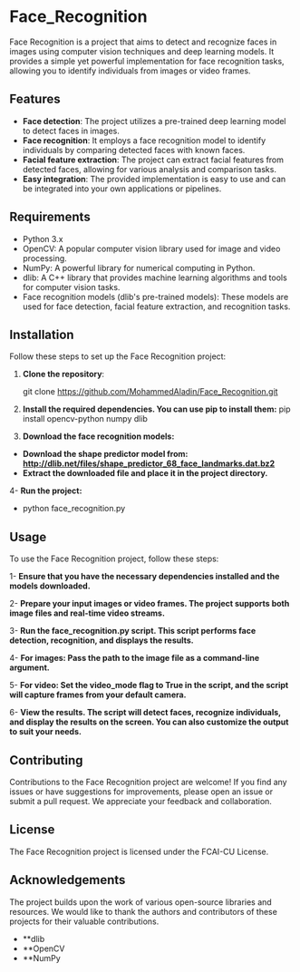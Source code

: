 # Face_Recognition

Face Recognition is a project that aims to detect and recognize faces in images using computer vision techniques and deep learning models. It provides a simple yet powerful implementation for face recognition tasks, allowing you to identify individuals from images or video frames.

## Features

- **Face detection**: The project utilizes a pre-trained deep learning model to detect faces in images.
- **Face recognition**: It employs a face recognition model to identify individuals by comparing detected faces with known faces.
- **Facial feature extraction**: The project can extract facial features from detected faces, allowing for various analysis and comparison tasks.
- **Easy integration**: The provided implementation is easy to use and can be integrated into your own applications or pipelines.

## Requirements

- Python 3.x
- OpenCV: A popular computer vision library used for image and video processing.
- NumPy: A powerful library for numerical computing in Python.
- dlib: A C++ library that provides machine learning algorithms and tools for computer vision tasks.
- Face recognition models (dlib's pre-trained models): These models are used for face detection, facial feature extraction, and recognition tasks.

## Installation

Follow these steps to set up the Face Recognition project:

1. **Clone the repository**:

   git clone https://github.com/MohammedAladin/Face_Recognition.git

2. **Install the required dependencies. You can use pip to install them:**
  pip install opencv-python numpy dlib
  
3. **Download the face recognition models:**

  - **Download the shape predictor model from: http://dlib.net/files/shape_predictor_68_face_landmarks.dat.bz2**
  - **Extract the downloaded file and place it in the project directory.**
  
4- **Run the project:**
 - python face_recognition.py


## Usage

To use the Face Recognition project, follow these steps:

1- **Ensure that you have the necessary dependencies installed and the models downloaded.**

2- **Prepare your input images or video frames. The project supports both image files and real-time video streams.**

3- **Run the face_recognition.py script. This script performs face detection, recognition, and displays the results.**

4- **For images: Pass the path to the image file as a command-line argument.**

5- **For video: Set the video_mode flag to True in the script, and the script will capture frames from your default camera.**

6- **View the results. The script will detect faces, recognize individuals, and display the results on the screen. You can also customize the output to suit your needs.**

## Contributing
  Contributions to the Face Recognition project are welcome! If you find any issues or have suggestions for improvements, please open an issue or submit a pull request. We appreciate your feedback and collaboration.

## License
The Face Recognition project is licensed under the FCAI-CU License.

## Acknowledgements
  The project builds upon the work of various open-source libraries and resources. We would like to thank the authors and contributors of these projects for their valuable contributions.

- **dlib
- **OpenCV
- **NumPy
